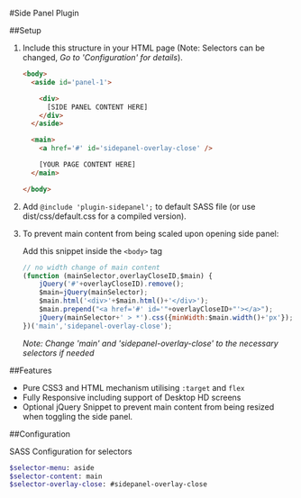 #Side Panel Plugin


##Setup

1. Include this structure in your HTML page (Note: Selectors can be changed, *Go to 'Configuration' for details*).
    ```html
    <body>
      <aside id='panel-1'>
    
        <div>
          [SIDE PANEL CONTENT HERE]
        </div>
      </aside>
    
      <main>
        <a href='#' id='sidepanel-overlay-close' />
 
        [YOUR PAGE CONTENT HERE]
      </main>
    
    </body>
    ```
2. Add ```@include 'plugin-sidepanel';``` to default SASS file (or use dist/css/default.css for a compiled version).
3. To prevent main content from being scaled upon opening side panel:

    Add this snippet inside the ```<body>``` tag 
    
    ```javascript
    // no width change of main content
    (function (mainSelector,overlayCloseID,$main) {
        jQuery('#'+overlayCloseID).remove();
        $main=jQuery(mainSelector);
        $main.html('<div>'+$main.html()+'</div>');
        $main.prepend("<a href='#' id='"+overlayCloseID+"'></a>");
        jQuery(mainSelector+' > *').css({minWidth:$main.width()+'px'});
    })('main','sidepanel-overlay-close');
    ```
    *Note: Change 'main' and 'sidepanel-overlay-close' to the necessary selectors if needed*

##Features

- Pure CSS3 and HTML mechanism utilising ```:target``` and ```flex```
- Fully Responsive including support of Desktop HD screens
- Optional jQuery Snippet to prevent main content from being resized when toggling the side panel.

##Configuration

SASS Configuration for selectors
```sass
$selector-menu: aside
$selector-content: main
$selector-overlay-close: #sidepanel-overlay-close
```
